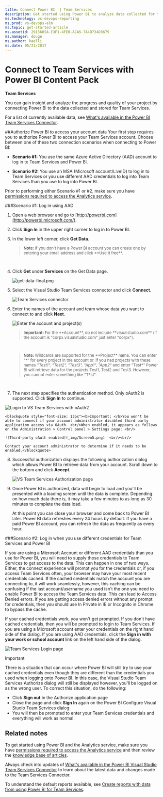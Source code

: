```yaml
---
title: Connect Power BI  | Team Services
description: Get started using Power BI to analyze data collected for team projects hosted on Visual Studio Team Services (VSTS) 
ms.technology: vs-devops-reporting
ms.prod: vs-devops-alm
ms.topic: get-started-article  
ms.assetid: 2915605A-E3F1-4FE0-ACA5-7A4D734DB679
ms.manager: douge
ms.author: kaelli
ms.date: 05/21/2017
---
```


# Connect to Team Services with Power BI Content Pack

<b>Team Services</b>

You can gain insight and analyze the progress and quality of your project by connecting Power BI to the data collected and stored for Team Services. 

For a list of currently available data, see [What's available in the Power BI Team Services Connector](vso-pbi-whats-available-vs.md). 

##Authorize Power BI to access your account data
Your first step requires you to authorize Power BI to access your Team Services account. Choose between one of these two connection scenarios when connecting to Power BI:

- **Scenario #1:**  You use the same Azure Active Directory (AAD) account to log in to Team Services and Power BI.

- **Scenario #2:**  You use an MSA (Microsoft account/LiveID) to log in to Team Services or you use different AAD credentials to log into Team Services than you use to log into Power BI.

Prior to performing either Scenario #1 or #2, make sure you have [permissions required to access the Analytics service](../analytics/analytics-security.md).

###Scenario #1: Log in using AAD

1. Open a web browser and go to [http://powerbi.com](http://powerbi.microsoft.com/).

2. Click **Sign In** in the upper right corner to log in to Power BI.

3. In the lower left corner, click **Get Data**.

	<blockquote style="font-size: 13px"><b>Note: </b>If you don't have a Power BI account you can create one by entering your email address and click **Use it free**.</blockquote>  

4. Click **Get** under **Services** on the Get Data page.

	![get-data-final.png](_img/get-data-final.png)

5. Select the Visual Studio Team Services connector and click **Connect**.

	![Team Services connector](_img/connect-to-vs-team-services-choose.png)

6. Enter the names of the account and team whose data you want to connect to and click **Next**.

	![Enter the account and project(s)](_img/connect-to-vs-team-services.png)  
	
	<blockquote style="font-size: 13px"><b>Important: </b>For the **Account**, do not include  **visualstudio.com** (if the account is "corpx.visualstudio.com" just enter "corpx"). </blockquote>  

	<blockquote style="font-size: 13px"><b>Note: </b>Wildcards are supported for the **Project** name. You can enter "&#42;" for every project in the account or, if you had projects with these names <i>"Test1", "Test2", "Test3", "App1", "App2"</i> and enter "Test&#42;" Power BI will retrieve data for the projects Test1, Test2 and Test3. However, you cannot enter something like "T&#42;st".</blockquote>  

7. The next step specifies the authentication method. Only oAuth2 is supported. Click **Sign In** to continue.

  ![Login to VS Team Services with oAuth2](_img/connect-to-vs-team-services-auth.png)  

	<blockquote style="font-size: 13px"><b>Important: </b>You won't be able to connect if your account administrator disabled third party application access via OAuth. <br/>When enabled, it appears as follows on the Administration > Control panel > Settings page: <br/>  

	![Third-party oAuth enabled](_img/Screen5.png)  <br/><br/>

	Contact your account administrator to determine if it needs to be enabled.</blockquote>  

8. Successful authorization displays the following authorization dialog which allows Power BI to retrieve data from your account. Scroll down to the bottom and click **Accept**.

	![VS Team Services Authorization page](_img/Screen6.png)  

9. Once Power BI is authorized, data will begin to load and you'll be presented with a loading screen until the data is complete. Depending on how much data there is, it may take a few minutes to as long as 30 minutes to complete the data load.

	At this point you can close your browser and come back to Power BI later. Power BI data refreshes every 24 hours by default. If you have a paid Power BI account, you can refresh the data as frequently as every hour.

###Scenario #2: Log in when you use different credentials for Team Services and Power BI  

If you are using a Microsoft Account or different AAD credentials than you use for Power BI, you will need to supply those credentials to Team Services to get access to the data. This can happen in one of two ways. Either, the connect experience will prompt you for the credentials or, if you access Team Services often, your browser may have your most recent credentials cached. If the cached credentials match the account you are connecting to, it will work seamlessly, however, this caching can be confusing if the last account/username you used isn't the one you need to enable Power BI to access the Team Services data. This can lead to Access Denied errors. If you are getting access denied errors without any prompt for credentials, then you should use In Private in IE or Incognito in Chrome to bypass the cache.

If your cached credentials work, you won't get prompted. If you don't have cached credentials, then you will be prompted to login to Team Services. If you are using a Microsoft account enter your credentials on the right hand side of the dialog. If you are using AAD credentials, click the **Sign in with your work or school account** link on the left hand side of the dialog.

![Team Services Login page](_img/Screen7.png)

>[!IMPORTANT]  
>There is a situation that can occur where Power BI will still try to use your cached credentials even though they are different than the credentials you used when logging onto Power BI. In this case, the Visual Studio Team Services Authorize dialog will still be displayed however, you'll be logged on as the wrong user. To correct this situation, do the following: <br/>  
> - Click **Sign out** in the Authorize application page  
> - Close the page and click **Sign In** again on the Power BI Configure Visual Studio Team Services dialog  
> - You will then be prompted to enter your Team Services credentials and everything will work as normal.  


## Related notes

To get started using Power BI and the Analytics service, make sure you have [permissions required to access the Analytics service](../analytics/analytics-security.md) and then review the [knowledge base of articles](https://support.powerbi.com/).

Always check into updates of [What's available in the Power BI Visual Studio Team Services Connector](vso-pbi-whats-available-vs.md) to learn about the latest data and changes made to the Team Services Connector.  

To understand the default reports available, see [Create reports with data from using Power BI for Team Services](report-on-vso-with-power-bi-vs.md).


